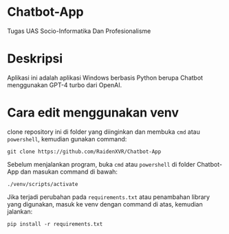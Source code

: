 # Chatbot-App
Tugas UAS Socio-Informatika Dan Profesionalisme

# Deskripsi
Aplikasi ini adalah aplikasi Windows berbasis Python berupa Chatbot menggunakan GPT-4 turbo dari OpenAI. 

# Cara edit menggunakan venv
clone repository ini di folder yang diinginkan dan membuka ```cmd``` atau ```powershell```, kemudian gunakan command:
```
git clone https://github.com/RaidenXVR/Chatbot-App
```
Sebelum menjalankan program, buka ```cmd``` atau ```powershell``` di folder Chatbot-App dan masukan command di bawah:
```
./venv/scripts/activate
```
Jika terjadi perubahan pada ```requirements.txt``` atau penambahan library yang digunakan, masuk ke venv dengan command di atas, kemudian jalankan:
```
pip install -r requirements.txt
```

